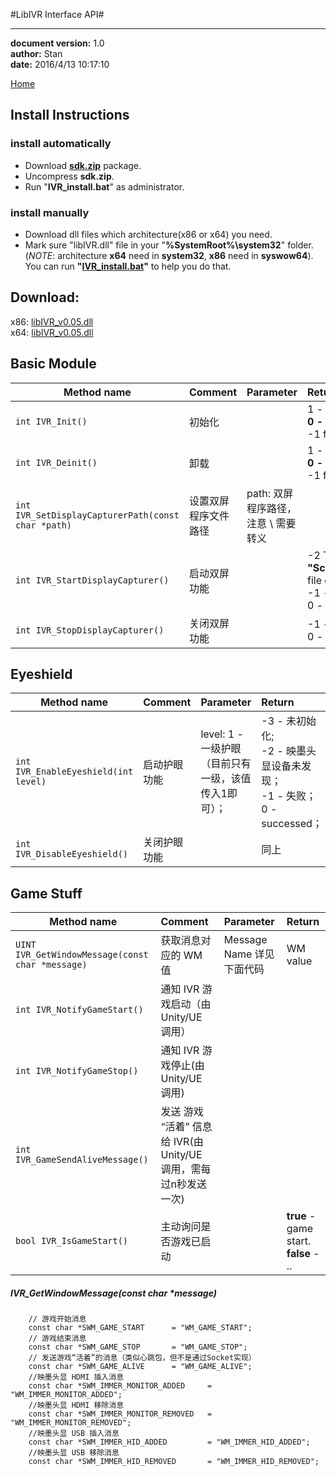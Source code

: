 #LibIVR Interface API#

----------
**document version:**	1.0  
**author:** Stan  
**date:** 2016/4/13 10:17:10 

[Home](index.md "Home")

## Install Instructions ##
### install automatically ###
- Download **[sdk.zip](attachment/sdk/sdk.zip)** package.
- Uncompress **sdk.zip**.
- Run "**IVR_install.bat**" as administrator.

### install manually ###
- Download dll files which architecture(x86 or x64) you need.
- Mark sure "libIVR.dll" file in your "**%SystemRoot%\system32**" folder.(*NOTE*: architecture **x64** need in **system32**, **x86** need in **syswow64**). You can run **"[IVR_install.bat](attachment/sdk/IVR_install.bat)"** to help you do that.


## Download: ##
x86: [libIVR_v0.05.dll](attachment/sdk/x86/libIVR.dll)   
x64: [libIVR_v0.05.dll](attachment/sdk/x64/libIVR.dll) 


## Basic Module ##
| Method name        					| Comment | Parameter  	| Return |
| ----------------------					|:---------------------------------| :-----	|:-----|
| `int IVR_Init()`						| 初始化		|			| 1 - repeat init; <br/>**0 - successed**;<br/> -1 failed;|
| `int IVR_Deinit()`  					| 卸载 		|			|1 - repeat deinit; <br/>**0 - successed**;<br/> -1 failed;|
| `int IVR_SetDisplayCapturerPath(const char *path)` |设置双屏程序文件路径| path: 双屏程序路径，注意 \ 需要转义||
| `int IVR_StartDisplayCapturer()`		| 启动双屏功能|	| -2 The **"ScreenCapturer.exe"** file can't be found. <br />  -1 - failed;<br />0 - successed; |
| `int IVR_StopDisplayCapturer()`		| 关闭双屏功能| | -1 - failed <br /> 0 - successed|


## Eyeshield ##

| Method name        					| Comment   | Parameter | Return|
| ----------------------					|:------------| :-----	|:-----|
| `int IVR_EnableEyeshield(int level)`		| 启动护眼功能|level: 1 - 一级护眼 （目前只有一级，该值传入1即可）；| -3 - 未初始化; <br /> -2 - 映墨头显设备未发现； <br /> -1 - 失败； <br /> 0 - successed；|
| `int IVR_DisableEyeshield()` | 关闭护眼功能| |同上 |


## Game Stuff ##

| Method name        					| Comment        	| Parameter  	|Return|
| ----------------------					|:-----------------| :-----	|:---|
| `UINT IVR_GetWindowMessage(const char *message)`| 获取消息对应的 WM 值|Message Name 详见下面代码| WM value|
| `int IVR_NotifyGameStart()`		| 通知 IVR 游戏启动（由 Unity/UE 调用） |	||
| `int IVR_NotifyGameStop()`| 通知 IVR 游戏停止(由Unity/UE 调用) |
| `int IVR_GameSendAliveMessage()` | 发送 游戏 “活着” 信息给 IVR(由Unity/UE 调用，需每过n秒发送一次)|
| `bool IVR_IsGameStart()`		| 主动询问是否游戏已启动 |					|**true** - game start.<br>**false** - .. |


##### IVR_GetWindowMessage(const char *message) 

		// 游戏开始消息
		const char *SWM_GAME_START		= "WM_GAME_START";
		// 游戏结束消息
		const char *SWM_GAME_STOP		= "WM_GAME_STOP";
		// 发送游戏“活着”的消息（类似心跳包，但不是通过Socket实现）
		const char *SWM_GAME_ALIVE		= "WM_GAME_ALIVE";
		//映墨头显 HDMI 插入消息
		const char *SWM_IMMER_MONITOR_ADDED		= "WM_IMMER_MONITOR_ADDED";
		//映墨头显 HDMI 移除消息
		const char *SWM_IMMER_MONITOR_REMOVED	= "WM_IMMER_MONITOR_REMOVED";
		//映墨头显 USB 插入消息
		const char *SWM_IMMER_HID_ADDED			= "WM_IMMER_HID_ADDED";
		//映墨头显 USB 移除消息
		const char *SWM_IMMER_HID_REMOVED		= "WM_IMMER_HID_REMOVED";





